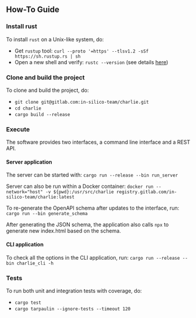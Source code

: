 ## How-To Guide

### Install rust

To install `rust` on a Unix-like system, do:
- Get `rustup` tool: `curl --proto '=https' --tlsv1.2 -sSf https://sh.rustup.rs | sh`
- Open a new shell and verify: `rustc --version` (see details [here](https://www.rust-lang.org/tools/install))

### Clone and build the project

To clone and build the project, do:
- `git clone git@gitlab.com:in-silico-team/charlie.git`
- `cd charlie`
- `cargo build --release`

### Execute

The software provides two interfaces, a command line interface and a REST API.

#### Server application

The server can be started with:
```cargo run --release --bin run_server```

Server can also be run within a Docker container:
```docker run --network="host" -v ${pwd}:/usr/src/charlie registry.gitlab.com/in-silico-team/charlie:latest```

To re-generate the OpenAPI schema after updates to the interface, run:
```cargo run --bin generate_schema```

After generating the JSON schema, the application also calls `npx` to generate new index.html based on the schema.

#### CLI application

To check all the options in the CLI application, run:
```cargo run --release --bin charlie_cli -h```

### Tests

To run both unit and integration tests with coverage, do:
- `cargo test`
- `cargo tarpaulin --ignore-tests --timeout 120`

